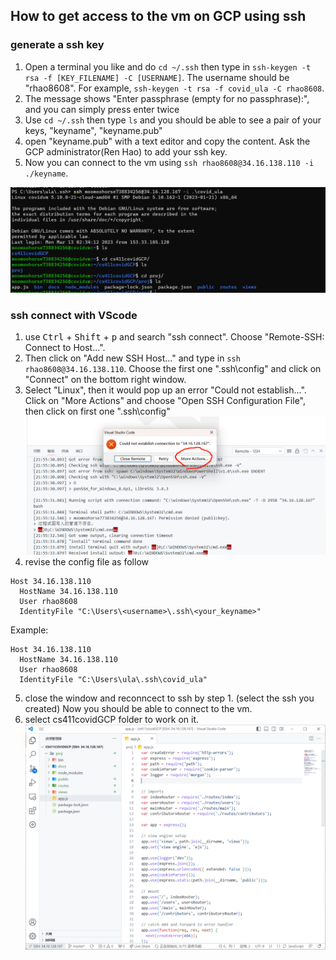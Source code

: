 ## How to get access to the vm on GCP using ssh

### generate a ssh key
1. Open a terminal you like and do `cd ~/.ssh` then type in `ssh-keygen -t rsa -f [KEY_FILENAME] -C [USERNAME]`. The username should be "rhao8608". For example, `ssh-keygen -t rsa -f covid_ula -C rhao8608`.
2. The message shows "Enter passphrase (empty for no passphrase):", and you can simply press enter twice
3. Use `cd ~/.ssh` then type `ls` and you should be able to see a pair of your keys, "keyname", "keyname.pub"
4. open "keyname.pub" with a text editor and copy the content. Ask the GCP administrator(Ren Hao) to add your ssh key.
5. Now you can connect to the vm using `ssh rhao8608@34.16.138.110 -i ./keyname`.

![](./img/ssh_terminal.png)

### ssh connect with VScode
1. use <kbd>Ctrl</kbd> + <kbd>Shift</kbd> + <kbd>p</kbd> and search "ssh connect". Choose "Remote-SSH: Connect to Host...".
2. Then click on "Add new SSH Host..." and type in `ssh rhao8608@34.16.138.110`. Choose the first one "\.ssh\config" and click on "Connect" on the bottom right window.
3. Select "Linux", then it would pop up an error "Could not establish...". Click on "More Actions" and choose "Open SSH Configuration File", then click on first one "\.ssh\config"
![](./img/vscode_ssh_error.png)
4. revise the config file as follow
```linux
Host 34.16.138.110
  HostName 34.16.138.110
  User rhao8608
  IdentityFile "C:\Users\<username>\.ssh\<your_keyname>"
```

Example:
```
Host 34.16.138.110
  HostName 34.16.138.110
  User rhao8608
  IdentityFile "C:\Users\ula\.ssh\covid_ula"
```

5. close the window and reconncect to ssh by step 1. (select the ssh you created) Now you should be able to connect to the vm.
6. select cs411covidGCP folder to work on it.
![](./img/vscode_ssh_success.png)


